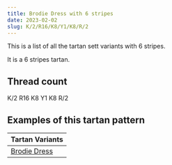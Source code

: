 ```yaml
---
title: Brodie Dress with 6 stripes
date: 2023-02-02
slug: K/2/R16/K8/Y1/K8/R/2
---
```

This is a list of all the tartan sett variants with 6 stripes.

It is a 6 stripes tartan.


## Thread count
K/2 R16 K8 Y1 K8 R/2

## Examples of this tartan pattern

| Tartan Variants |
|---------------|
| [Brodie Dress](/variants/k/2/r16/k8/y1/k8/r/2-k000000-rc80000-yffc800)||
